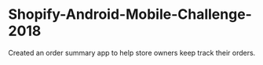 # Shopify-Android-Mobile-Challenge-2018
Created an order summary app to help store owners keep track their orders.
